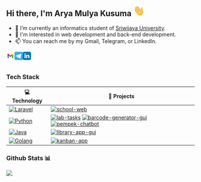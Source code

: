 <p align="center">
<h2>Hi there, I'm Arya Mulya Kusuma <img src="https://raw.githubusercontent.com/ABSphreak/ABSphreak/master/gifs/Hi.gif" width="30px" height="30px"></h2>
</p>

- 🌱 I’m currently an informatics student of [Sriwijaya University]([https://www.google.com/url?sa=t&rct=j&q=&esrc=s&source=web&cd=&cad=rja&uact=8&ved=2ahUKEwiWxr3Xm-r7AhVX4TgGHashDIcQFnoECBQQAQ&url=https%3A%2F%2Faadimcollege.edu.np%2F&usg=AOvVaw30i2VOnRfwgfFSs4C4L2-t](https://unsri.ac.id/)).
- 🧐 I'm interested in web development and back-end development.
- 📫 You can reach me by my Gmail, Telegram, or LinkedIn.

<a href="mailto:aryakusuma832@gmail.com">
  <img align="left" alt="Hridaya's Telegram" width="22px" src="https://raw.githubusercontent.com/edent/SuperTinyIcons/master/images/svg/gmail.svg" />
</a>

<a href="https://t.me/kusumaarya">
  <img align="left" alt="Arya's Telegram" width="22px" src="https://raw.githubusercontent.com/edent/SuperTinyIcons/master/images/svg/telegram.svg" />
</a>

<a href="https://www.linkedin.com/in/arya-mulya-kusuma-b35755195">
  <img align="left" alt="Arya's LinkedIn" width="22px" src="https://raw.githubusercontent.com/edent/SuperTinyIcons/master/images/svg/linkedin.svg" />
</a>
<br><br>

### Tech Stack
<!-- START OF PROFILE STACK, DO NOT REMOVE -->
| 💻 **Technology** | 🚀 **Projects** |
| - | - |
| [![Laravel](https://img.shields.io/static/v1?label=&message=Laravel&color=FF2D20&logo=laravel&logoColor=FFFFFF)](https://laravel.com/) | [![school-web](https://img.shields.io/static/v1?label=&message=school-web&color=000605&logo=github&logoColor=FFFFFF&labelColor=000605)](http://sitmenarafitrah.sch.id/) |
| [![Python](https://img.shields.io/static/v1?label=&message=Python&color=ffca00&logo=python&logoColor=FFFFFF)](https://www.python.org/) | [![lab-tasks](https://img.shields.io/static/v1?label=&message=lab-tasks&color=000605&logo=github&logoColor=FFFFFF&labelColor=000605)](https://github.com/Four-Z/Tugas-Pemrograman-Python) [![barcode-generator-gui](https://img.shields.io/static/v1?label=&message=barcode-generator-gui&color=000605&logo=github&logoColor=FFFFFF&labelColor=000605)](https://github.com/Four-Z/Barcode-Generator-Using-Turtle-Python) [![pempek-chatbot](https://img.shields.io/static/v1?label=&message=pempek-chatbot&color=000605&logo=github&logoColor=FFFFFF&labelColor=000605)](https://github.com/Four-Z/pempek-chatbot) | 
| [![Java](https://img.shields.io/static/v1?label=&message=Java&color=007396&logo=java&logoColor=FFFFFF)](https://www.java.com/) | [![library-app-gui](https://img.shields.io/static/v1?label=&message=library-app-gui&color=000605&logo=github&logoColor=FFFFFF&labelColor=000605)](https://github.com/Four-Z/Sistem-Perpustakaan-GUI-Java) |
| [![Golang](https://img.shields.io/static/v1?label=&message=Golang&color=00ADD8&logo=go&logoColor=FFFFFF)](https://golang.org/) | [![kanban-app](https://img.shields.io/static/v1?label=&message=kanban-app&color=000605&logo=github&logoColor=FFFFFF&labelColor=000605)](https://github.com/Four-Z/Kanban-app) |
<!-- END OF PROFILE STACK, DO NOT REMOVE -->

### Github Stats 📊
  <img height=154 src="https://github-readme-stats.vercel.app/api/top-langs/?username=Four-Z&layout=compact&hide_border=true&bg_color=000000&title_color=3ddb83&text_color=FFFFFF"/>


